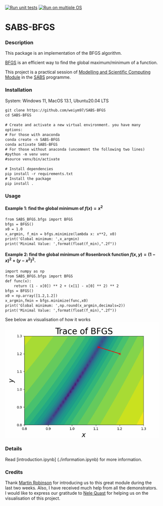 [![Run unit tests](https://github.com/weiym97/SABS-BFGS/actions/workflows/unit_tests.yml/badge.svg)](https://github.com/weiym97/SABS-BFGS/actions/workflows/unit_tests.yml)
[![Run on multiple OS](https://github.com/weiym97/SABS-BFGS/actions/workflows/os-tests.yml/badge.svg)](https://github.com/weiym97/SABS-BFGS/actions/workflows/os-tests.yml)

# SABS-BFGS

### Description
This package is an implementation of the BFGS algorithm.

[BFGS](https://en.wikipedia.org/wiki/Broyden%E2%80%93Fletcher%E2%80%93Goldfarb%E2%80%93Shanno_algorithm) is an efficient way to find the global maximum/minimum of a function.

This project is a practical session of [Modelling and Scientific Computing Module](https://sabs-r3.github.io/scientific-computing) in the [SABS](https://www.sabsr3.ox.ac.uk) programme. 

### Installation

System: Windows 11, MacOS 13.1, Ubuntu20.04 LTS
```
git clone https://github.com/weiym97/SABS-BFGS
cd SABS-BFGS

# Create and activate a new virtual environment. you have many options: 
# For those with anaconda
conda create -n SABS-BFGS
conda activate SABS-BFGS
# For those without anaconda (uncomment the following two lines)
#python -m venv venv
#source venv/bin/activate

# Install dependencies
pip install -r requirements.txt
# Install the package
pip install .

```

### Usage
#### Example 1: find the global minimum of $f(x)=x^2$
```
from SABS_BFGS.bfgs import BFGS
bfgs = BFGS()
x0 = 1.0
x_argmin, f_min = bfgs.minimize(lambda x: x**2, x0)
print('Global minimum: ',x_argmin)
print('Minimal Value: ',format(float(f_min),".2f"))
```
#### Example 2: find the global minimum of Rosenbrock function $f(x,y)=(1-x)^2+(y-x^2)^2$.
```
import numpy as np
from SABS_BFGS.bfgs import BFGS
def func(x):
    return (1 - x[0]) ** 2 + (x[1] - x[0] ** 2) ** 2
bfgs = BFGS()
x0 = np.array([1.2,1.2])
x_argmin,fmin = bfgs.minimize(func,x0)
print('Global minimum: ',np.round(x_argmin,decimals=2))
print('Minimal Value: ',format(float(f_min),".2f"))
```
See below an visualisation of how it works
![Visualisation of BFGS on Rosenbrock function](./BFGS_visualisation.gif)

### Details
Read [introduction.ipynb] (./information.ipynb) for more information.

### Credits
Thank [Martin Robinson](https://github.com/martinjrobins) for introducing us to this great module during the last two weeks. Also, I have received much help from all the demonstrators. I would like to express our gratitude to [Nele Quast](https://www.linkedin.com/in/nele-quast-760921130/?originalSubdomain=uk) for helping us on the visualisation of this project.